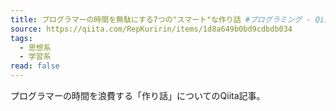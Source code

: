 ```yaml
---
title: プログラマーの時間を無駄にする7つの"スマート"な作り話 #プログラミング - Qiita
source: https://qiita.com/RepKuririn/items/1d8a649b0bd9cdbdb034
tags:
  - 思想系
  - 学習系
read: false
---
```

プログラマーの時間を浪費する「作り話」についてのQiita記事。